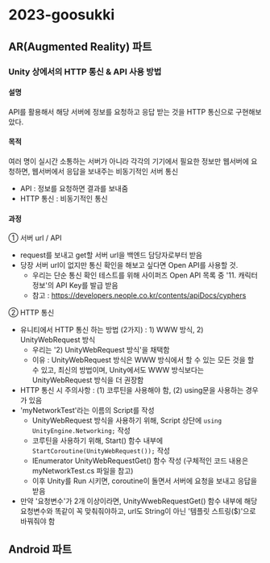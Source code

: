 # 2023-goosukki

## AR(Augmented Reality) 파트

### Unity 상에서의 HTTP 통신 & API 사용 방법

#### 설명
API를 활용해서 해당 서버에 정보를 요청하고 응답 받는 것을 HTTP 통신으로 구현해보았다.

#### 목적
여러 명이 실시간 소통하는 서버가 아니라 각각의 기기에서 필요한 정보만 웹서버에 요청하면, 웹서버에서 응답을 보내주는 비동기적인 서버 통신
- API : 정보를 요청하면 결과를 보내줌
- HTTP 통신 : 비동기적인 통신

#### 과정

① 서버 url / API
- request를 보내고 get할 서버 url을 백엔드 담당자로부터 받음
- 당장 서버 url이 없지만 통신 확인을 해보고 싶다면 Open API를 사용할 것.
	- 우리는 단순 통신 확인 테스트를 위해 사이퍼즈 Open API 목록 중 '11. 캐릭터 정보'의 API Key를 발급 받음
	- 참고 : https://developers.neople.co.kr/contents/apiDocs/cyphers

② HTTP 통신
- 유니티에서 HTTP 통신 하는 방법 (2가지) : 1) WWW 방식, 2) UnityWebRequest 방식
	- 우리는 '2) UnityWebRequest 방식'을 채택함
	- 이유 :  UnityWebRequest 방식은 WWW 방식에서 할 수 있는 모든 것을 할 수 있고, 최신의 방법이며, Unity에서도 WWW 방식보다는 UnityWebRequest 방식을 더 권장함
- HTTP 통신 시 주의사항 : (1) 코루틴을 사용해야 함, (2) using문을 사용하는 경우가 있음
- 'myNetworkTest'라는 이름의 Script를 작성
	- UnityWebRequest 방식을 사용하기 위해, Script 상단에 `using UnityEngine.Networking;` 작성
	- 코루틴을 사용하기 위해, Start() 함수 내부에 `StartCoroutine(UnityWebRequest());` 작성
	- IEnumerator UnityWebRequestGet() 함수 작성 (구체적인 코드 내용은 myNetworkTest.cs 파일을 참고)
	- 이후 Unity를 Run 시키면, coroutine이 돌면서 서버에 요청을 보내고 응답을 받음
- 만약 '요청변수'가 2개 이상이라면, UnityWwebRequestGet() 함수 내부에 해당 요청변수와 똑같이 꼭 맞춰줘야하고, url도 String이 아닌 '템플릿 스트링($)'으로 바꿔줘야 함

## Android 파트
